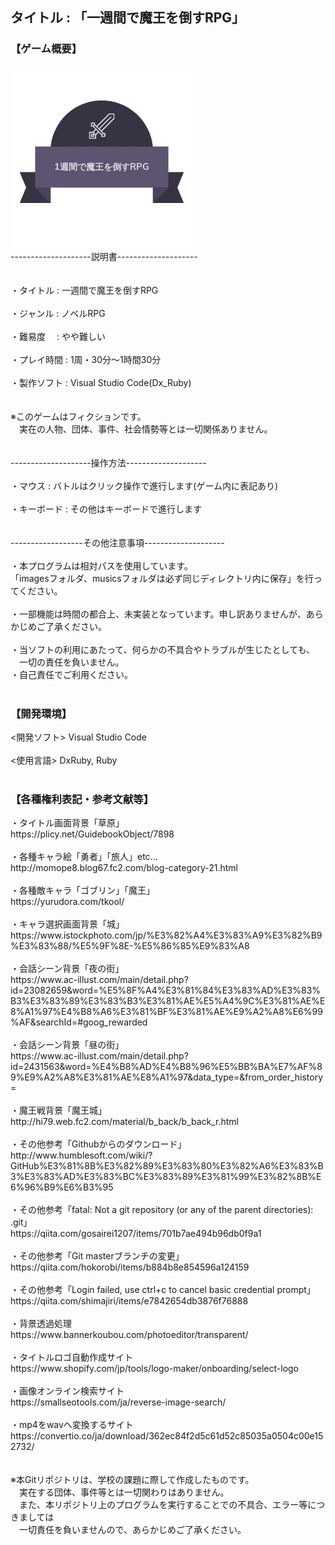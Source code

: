 <h2>タイトル : 「一週間で魔王を倒すRPG」</h2>
<h3>【ゲーム概要】</h3>

![logo](/images/title_logo.png)
<br>
--------------------説明書--------------------<br>
<br>
<br>
・タイトル : 一週間で魔王を倒すRPG<br>
<br>
・ジャンル : ノベルRPG<br>
<br>
・難易度　 : やや難しい<br>
<br>
・プレイ時間 : 1周・30分～1時間30分<br>
<br>
・製作ソフト : Visual Studio Code(Dx_Ruby)<br>
<br>
<br>
※このゲームはフィクションです。<br>
　実在の人物、団体、事件、社会情勢等とは一切関係ありません。<br>
<br>
<br>
--------------------操作方法--------------------<br>
<br>
・マウス : バトルはクリック操作で進行します(ゲーム内に表記あり)<br>
<br>
・キーボード : その他はキーボードで進行します<br>
<br>
<br>
------------------その他注意事項--------------------<br>
<br>
・本プログラムは相対パスを使用しています。<br>
 「imagesフォルダ、musicsフォルダは必ず同じディレクトリ内に保存」を行ってください。<br>
<br>
・一部機能は時間の都合上、未実装となっています。申し訳ありませんが、あらかじめご了承ください。<br>
<br>
・当ソフトの利用にあたって、何らかの不具合やトラブルが生じたとしても、<br>
　一切の責任を負いません。<br>
・自己責任でご利用ください。<br>
<br>
<h3>【開発環境】</h3>
<開発ソフト> Visual Studio Code<br>
<br>
<使用言語> DxRuby, Ruby<br>
<br>
<h3>【各種権利表記・参考文献等】</h3>
・タイトル画面背景「草原」<br>
https://plicy.net/GuidebookObject/7898
<br>
<br>
・各種キャラ絵「勇者」「旅人」etc...<br>
http://momope8.blog67.fc2.com/blog-category-21.html
<br>
<br>
・各種敵キャラ「ゴブリン」「魔王」<br>
https://yurudora.com/tkool/
<br>
<br>
・キャラ選択画面背景「城」<br>
https://www.istockphoto.com/jp/%E3%82%A4%E3%83%A9%E3%82%B9%E3%83%88/%E5%9F%8E-%E5%86%85%E9%83%A8
<br>
<br>
・会話シーン背景「夜の街」<br>
https://www.ac-illust.com/main/detail.php?id=23082659&word=%E5%8F%A4%E3%81%84%E3%83%AD%E3%83%B3%E3%83%89%E3%83%B3%E3%81%AE%E5%A4%9C%E3%81%AE%E8%A1%97%E4%B8%A6%E3%81%BF%E3%81%AE%E9%A2%A8%E6%99%AF&searchId=#goog_rewarded
<br>
<br>
・会話シーン背景「昼の街」<br>
https://www.ac-illust.com/main/detail.php?id=2431563&word=%E4%B8%AD%E4%B8%96%E5%BB%BA%E7%AF%89%E9%A2%A8%E3%81%AE%E8%A1%97&data_type=&from_order_history=
<br>
<br>
・魔王戦背景「魔王城」<br>
http://hi79.web.fc2.com/material/b_back/b_back_r.html
<br>
<br>
・その他参考「Githubからのダウンロード」<br>
http://www.humblesoft.com/wiki/?GitHub%E3%81%8B%E3%82%89%E3%83%80%E3%82%A6%E3%83%B3%E3%83%AD%E3%83%BC%E3%83%89%E3%81%99%E3%82%8B%E6%96%B9%E6%B3%95
<br>
<br>
・その他参考「fatal: Not a git repository (or any of the parent directories): .git」<br>
https://qiita.com/gosairei1207/items/701b7ae494b96db0f9a1
<br>
<br>
・その他参考「Git masterブランチの変更」<br>
https://qiita.com/hokorobi/items/b884b8e854596a124159
<br>
<br>
・その他参考「Login failed, use ctrl+c to cancel basic credential prompt」<br>
https://qiita.com/shimajiri/items/e7842654db3876f76888
<br>
<br>
・背景透過処理<br>
https://www.bannerkoubou.com/photoeditor/transparent/
<br>
<br>
・タイトルロゴ自動作成サイト<br>
https://www.shopify.com/jp/tools/logo-maker/onboarding/select-logo
<br>
<br>
・画像オンライン検索サイト<br>
https://smallseotools.com/ja/reverse-image-search/
<br>
<br>
・mp4をwavへ変換するサイト<br>
https://convertio.co/ja/download/362ec84f2d5c61d52c85035a0504c00e152732/
<br>
<br>
<br>
※本Gitリポジトリは、学校の課題に際して作成したものです。<br>
　実在する団体、事件等とは一切関わりはありません。<br>
　また、本リポジトリ上のプログラムを実行することでの不具合、エラー等につきましては<br>
　一切責任を負いませんので、あらかじめご了承ください。<br>
